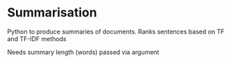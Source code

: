 # Summarisation
Python to produce summaries of documents. Ranks sentences based on TF and TF-IDF methods

Needs summary length (words) passed via argument
